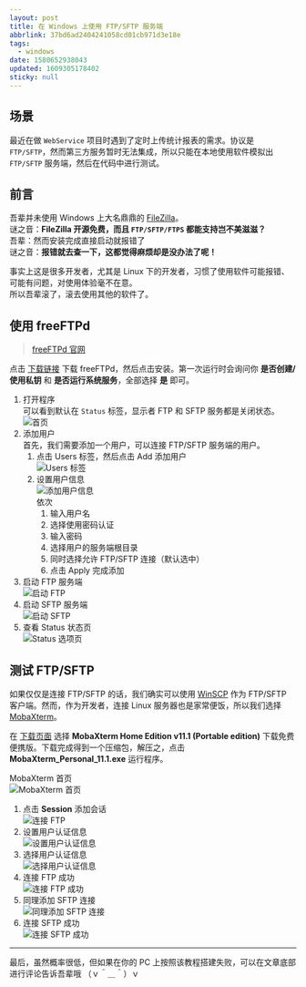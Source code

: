 ```yaml
---
layout: post
title: 在 Windows 上使用 FTP/SFTP 服务端
abbrlink: 37bd6ad2404241058cd01cb971d3e18e
tags:
  - windows
date: 1580652938043
updated: 1609305178402
sticky: null
---
```


## 场景

最近在做 `WebService` 项目时遇到了定时上传统计报表的需求。协议是 `FTP/SFTP`，然而第三方服务暂时无法集成，所以只能在本地使用软件模拟出 `FTP/SFTP` 服务端，然后在代码中进行测试。

## 前言

吾辈并未使用 Windows 上大名鼎鼎的 [FileZilla](https://filezilla-project.org/)。\
谜之音：**FileZilla 开源免费，而且 `FTP/SFTP/FTPS` 都能支持岂不美滋滋？**\
吾辈：然而安装完成直接启动就报错了\
谜之音：**报错就去查一下，这都觉得麻烦却是没办法了呢！**

事实上这是很多开发者，尤其是 Linux 下的开发者，习惯了使用软件可能报错、可能有问题，对使用体验毫不在意。\
所以吾辈滚了，滚去使用其他的软件了。

## 使用 freeFTPd

> [freeFTPd 官网](http://www.freesshd.com/)

点击 [下载链接](http://www.freesshd.com/freeFTPd.exe) 下载 freeFTPd，然后点击安装。第一次运行时会询问你 **是否创建/使用私钥** 和 **是否运行系统服务**，全部选择 **是** 即可。

1.  打开程序\
    可以看到默认在 `Status` 标签，显示者 FTP 和 SFTP 服务都是关闭状态。
    ![首页](https://cdn.jsdelivr.net/gh/rxliuli/img-bed/20190217213152.png)
1.  添加用户\
    首先，我们需要添加一个用户，可以连接 FTP/SFTP 服务端的用户。
    1.  点击 Users 标签，然后点击 Add 添加用户\
        ![Users 标签](https://cdn.jsdelivr.net/gh/rxliuli/img-bed/20190217213700.png)
    1.  设置用户信息\
        ![添加用户信息](https://cdn.jsdelivr.net/gh/rxliuli/img-bed/20190217214421.png)\
        依次
        1.  输入用户名
        1.  选择使用密码认证
        1.  输入密码
        1.  选择用户的服务端根目录
        1.  同时选择允许 FTP/SFTP 连接（默认选中）
        1.  点击 Apply 完成添加
1.  启动 FTP 服务端\
    ![启动 FTP](https://cdn.jsdelivr.net/gh/rxliuli/img-bed/20190217214719.png)
1.  启动 SFTP 服务端\
    ![启动 SFTP](https://cdn.jsdelivr.net/gh/rxliuli/img-bed/20190217214843.png)
1.  查看 Status 状态页\
    ![Status 选项页](https://cdn.jsdelivr.net/gh/rxliuli/img-bed/20190217214951.png)

## 测试 FTP/SFTP

如果仅仅是连接 FTP/SFTP 的话，我们确实可以使用 [WinSCP](https://winscp.net/) 作为 FTP/SFTP 客户端。然而，作为开发者，连接 Linux 服务器也是家常便饭，所以我们选择 [MobaXterm](https://mobaxterm.mobatek.net/)。

在 [下载页面](https://mobaxterm.mobatek.net/download-home-edition.html) 选择 **MobaXterm Home Edition v11.1 (Portable edition)** 下载免费便携版。下载完成得到一个压缩包，解压之，点击 **MobaXterm_Personal_11.1.exe** 运行程序。

MobaXterm 首页\
![MobaXterm 首页](https://cdn.jsdelivr.net/gh/rxliuli/img-bed/20190217220138.png)

1.  点击 **Session** 添加会话\
    ![连接 FTP](https://cdn.jsdelivr.net/gh/rxliuli/img-bed/20190217220648.png)
1.  设置用户认证信息\
    ![设置用户认证信息](https://cdn.jsdelivr.net/gh/rxliuli/img-bed/20190217220940.png)
1.  选择用户认证信息\
    ![选择用户认证信息](https://cdn.jsdelivr.net/gh/rxliuli/img-bed/20190217221138.png)
1.  连接 FTP 成功\
    ![连接 FTP 成功](https://cdn.jsdelivr.net/gh/rxliuli/img-bed/20190217221321.png)
1.  同理添加 SFTP 连接\
    ![同理添加 SFTP 连接](https://cdn.jsdelivr.net/gh/rxliuli/img-bed/20190217221633.png)
1.  连接 SFTP 成功\
    ![连接 SFTP 成功](https://cdn.jsdelivr.net/gh/rxliuli/img-bed/20190217221801.png)

---

最后，虽然概率很低，但如果在你的 PC 上按照该教程搭建失败，可以在文章底部进行评论告诉吾辈哦 （ｖ＾＿＾）ｖ

